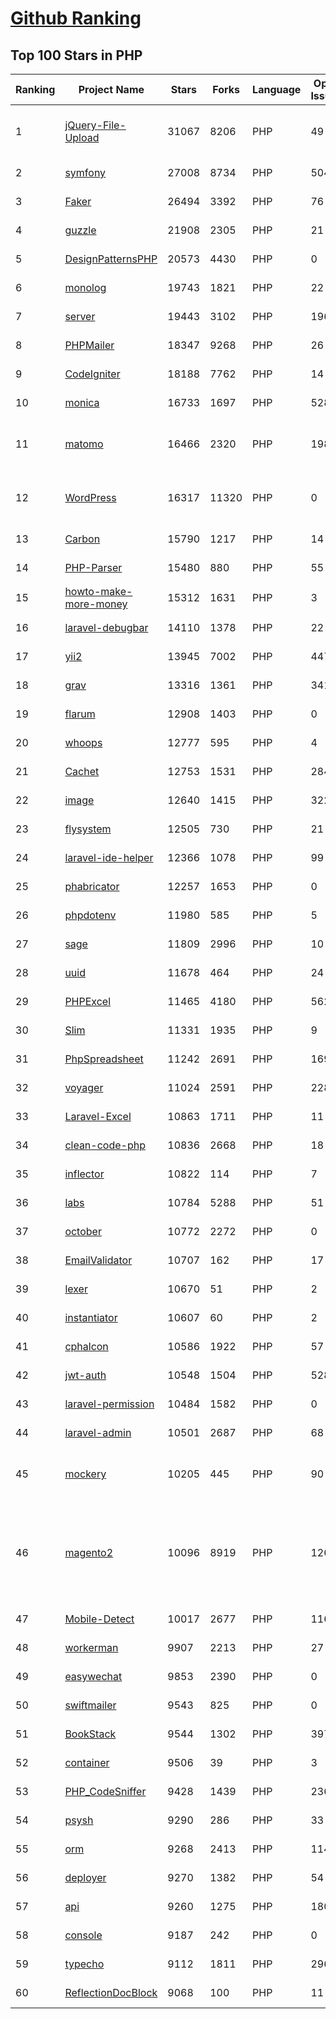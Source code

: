 [Github Ranking](../README.md)
==========

## Top 100 Stars in PHP

| Ranking | Project Name | Stars | Forks | Language | Open Issues | Description | Last Commit |
| ------- | ------------ | ----- | ----- | -------- | ----------- | ----------- | ----------- |
| 1 | [jQuery-File-Upload](https://github.com/blueimp/jQuery-File-Upload) | 31067 | 8206 | PHP | 49 | File Upload widget with multiple file selection, drag&drop support, progress bar, validation and preview images, audio and video for jQuery. Supports cross-domain, chunked and resumable file uploads. Works with any server-side platform (Google App Engine, PHP, Python, Ruby on Rails, Java, etc.) that supports standard HTML form file uploads. | 2021-09-30T11:44:03Z |
| 2 | [symfony](https://github.com/symfony/symfony) | 27008 | 8734 | PHP | 504 | The Symfony PHP framework | 2022-06-20T18:37:59Z |
| 3 | [Faker](https://github.com/fzaninotto/Faker) | 26494 | 3392 | PHP | 76 | Faker is a PHP library that generates fake data for you | 2021-12-10T09:58:56Z |
| 4 | [guzzle](https://github.com/guzzle/guzzle) | 21908 | 2305 | PHP | 21 | Guzzle, an extensible PHP HTTP client | 2022-06-20T22:24:28Z |
| 5 | [DesignPatternsPHP](https://github.com/DesignPatternsPHP/DesignPatternsPHP) | 20573 | 4430 | PHP | 0 | sample code for several design patterns in PHP 8 | 2022-06-19T20:30:01Z |
| 6 | [monolog](https://github.com/Seldaek/monolog) | 19743 | 1821 | PHP | 22 | Sends your logs to files, sockets, inboxes, databases and various web services | 2022-06-19T12:12:58Z |
| 7 | [server](https://github.com/nextcloud/server) | 19443 | 3102 | PHP | 1962 | ☁️ Nextcloud server, a safe home for all your data | 2022-06-21T02:29:23Z |
| 8 | [PHPMailer](https://github.com/PHPMailer/PHPMailer) | 18347 | 9268 | PHP | 26 | The classic email sending library for PHP | 2022-06-20T09:22:21Z |
| 9 | [CodeIgniter](https://github.com/bcit-ci/CodeIgniter) | 18188 | 7762 | PHP | 14 | Open Source PHP Framework (originally from EllisLab) | 2022-06-10T12:05:54Z |
| 10 | [monica](https://github.com/monicahq/monica) | 16733 | 1697 | PHP | 528 | Personal CRM. Remember everything about your friends, family and business relationships. | 2022-06-20T07:03:50Z |
| 11 | [matomo](https://github.com/matomo-org/matomo) | 16466 | 2320 | PHP | 1982 | Liberating Web Analytics. Star us on Github? +1. Matomo is the leading open alternative to Google Analytics that gives you full control over your data. Matomo lets you easily collect data from websites & apps and visualise this data and extract insights. Privacy is built-in. We love Pull Requests!  | 2022-06-21T01:48:11Z |
| 12 | [WordPress](https://github.com/WordPress/WordPress) | 16317 | 11320 | PHP | 0 | WordPress, Git-ified. This repository is just a mirror of the WordPress subversion repository. Please do not send pull requests. Submit pull requests to https://github.com/WordPress/wordpress-develop and patches to https://core.trac.wordpress.org/ instead. | 2022-06-20T22:58:05Z |
| 13 | [Carbon](https://github.com/briannesbitt/Carbon) | 15790 | 1217 | PHP | 14 | A simple PHP API extension for DateTime. | 2022-06-19T20:36:59Z |
| 14 | [PHP-Parser](https://github.com/nikic/PHP-Parser) | 15480 | 880 | PHP | 55 | A PHP parser written in PHP | 2022-06-19T19:06:03Z |
| 15 | [howto-make-more-money](https://github.com/easychen/howto-make-more-money) | 15312 | 1631 | PHP | 3 | 程序员如何优雅的挣零花钱，2.0版，升级为小书了。Most of this not work outside China , so no English translate | 2022-06-18T17:00:20Z |
| 16 | [laravel-debugbar](https://github.com/barryvdh/laravel-debugbar) | 14110 | 1378 | PHP | 22 | Laravel Debugbar (Integrates PHP Debug Bar) | 2022-06-10T11:05:40Z |
| 17 | [yii2](https://github.com/yiisoft/yii2) | 13945 | 7002 | PHP | 447 | Yii 2: The Fast, Secure and Professional PHP Framework | 2022-06-20T22:07:53Z |
| 18 | [grav](https://github.com/getgrav/grav) | 13316 | 1361 | PHP | 341 | Modern, Crazy Fast, Ridiculously Easy and Amazingly Powerful Flat-File CMS powered by PHP, Markdown, Twig, and Symfony | 2022-06-15T16:39:00Z |
| 19 | [flarum](https://github.com/flarum/flarum) | 12908 | 1403 | PHP | 0 | Simple forum software for building great communities. | 2022-06-17T12:49:58Z |
| 20 | [whoops](https://github.com/filp/whoops) | 12777 | 595 | PHP | 4 | PHP errors for cool kids  | 2022-05-07T03:37:55Z |
| 21 | [Cachet](https://github.com/CachetHQ/Cachet) | 12753 | 1531 | PHP | 284 | 📛 An open source status page system for everyone. | 2022-05-25T18:11:23Z |
| 22 | [image](https://github.com/Intervention/image) | 12640 | 1415 | PHP | 322 | PHP Image Manipulation | 2022-06-14T14:03:06Z |
| 23 | [flysystem](https://github.com/thephpleague/flysystem) | 12505 | 730 | PHP | 21 | Abstraction for local and remote filesystems | 2022-06-20T12:55:25Z |
| 24 | [laravel-ide-helper](https://github.com/barryvdh/laravel-ide-helper) | 12366 | 1078 | PHP | 99 | Laravel IDE Helper | 2022-06-20T13:54:15Z |
| 25 | [phabricator](https://github.com/phacility/phabricator) | 12257 | 1653 | PHP | 0 | Effective June 1, 2021: Phabricator is no longer actively maintained. | 2022-06-14T17:12:36Z |
| 26 | [phpdotenv](https://github.com/vlucas/phpdotenv) | 11980 | 585 | PHP | 5 | Loads environment variables from `.env` to `getenv()`, `$_ENV` and `$_SERVER` automagically. | 2021-12-17T00:42:26Z |
| 27 | [sage](https://github.com/roots/sage) | 11809 | 2996 | PHP | 10 | WordPress starter theme with Laravel Blade components and templates, Tailwind CSS, and a modern development workflow | 2022-06-20T20:58:40Z |
| 28 | [uuid](https://github.com/ramsey/uuid) | 11678 | 464 | PHP | 24 | A PHP library for generating universally unique identifiers (UUIDs). | 2022-06-20T08:45:10Z |
| 29 | [PHPExcel](https://github.com/PHPOffice/PHPExcel) | 11465 | 4180 | PHP | 562 | ARCHIVED | 2019-01-02T01:38:48Z |
| 30 | [Slim](https://github.com/slimphp/Slim) | 11331 | 1935 | PHP | 9 | Slim is a PHP micro framework that helps you quickly write simple yet powerful web applications and APIs. | 2022-06-01T15:09:07Z |
| 31 | [PhpSpreadsheet](https://github.com/PHPOffice/PhpSpreadsheet) | 11242 | 2691 | PHP | 169 | A pure PHP library for reading and writing spreadsheet files | 2022-06-20T14:05:08Z |
| 32 | [voyager](https://github.com/the-control-group/voyager) | 11024 | 2591 | PHP | 228 | Voyager - The Missing Laravel Admin | 2022-06-13T07:03:01Z |
| 33 | [Laravel-Excel](https://github.com/SpartnerNL/Laravel-Excel) | 10863 | 1711 | PHP | 11 | 🚀 Supercharged Excel exports and imports in Laravel | 2022-06-15T14:59:36Z |
| 34 | [clean-code-php](https://github.com/jupeter/clean-code-php) | 10836 | 2668 | PHP | 18 | :bathtub: Clean Code concepts adapted for PHP | 2022-06-19T20:38:32Z |
| 35 | [inflector](https://github.com/doctrine/inflector) | 10822 | 114 | PHP | 7 | Doctrine Inflector is a small library that can perform string manipulations with regard to uppercase/lowercase and singular/plural forms of words. | 2022-05-05T16:02:23Z |
| 36 | [labs](https://github.com/docker/labs) | 10784 | 5288 | PHP | 51 | This is a collection of tutorials for learning how to use Docker with various tools. Contributions welcome. | 2022-06-21T00:15:37Z |
| 37 | [october](https://github.com/octobercms/october) | 10772 | 2272 | PHP | 0 | Self-hosted CMS platform based on the Laravel PHP Framework. | 2022-06-20T02:27:11Z |
| 38 | [EmailValidator](https://github.com/egulias/EmailValidator) | 10707 | 162 | PHP | 17 | PHP Email address validator | 2022-06-18T20:58:16Z |
| 39 | [lexer](https://github.com/doctrine/lexer) | 10670 | 51 | PHP | 2 | Base library for a lexer that can be used in Top-Down, Recursive Descent Parsers. | 2022-02-28T20:32:34Z |
| 40 | [instantiator](https://github.com/doctrine/instantiator) | 10607 | 60 | PHP | 2 | None | 2022-05-29T20:57:59Z |
| 41 | [cphalcon](https://github.com/phalcon/cphalcon) | 10586 | 1922 | PHP | 57 | High performance, full-stack PHP framework delivered as a C extension. | 2022-06-20T13:11:58Z |
| 42 | [jwt-auth](https://github.com/tymondesigns/jwt-auth) | 10548 | 1504 | PHP | 528 | 🔐 JSON Web Token Authentication for Laravel & Lumen | 2022-04-29T16:31:45Z |
| 43 | [laravel-permission](https://github.com/spatie/laravel-permission) | 10484 | 1582 | PHP | 0 | Associate users with roles and permissions | 2022-06-19T09:54:34Z |
| 44 | [laravel-admin](https://github.com/z-song/laravel-admin) | 10501 | 2687 | PHP | 68 | Build a full-featured administrative interface in ten minutes | 2022-06-19T10:27:01Z |
| 45 | [mockery](https://github.com/mockery/mockery) | 10205 | 445 | PHP | 90 | Mockery is a simple yet flexible PHP mock object framework for use in unit testing with PHPUnit, PHPSpec or any other testing framework. Its core goal is to offer a test double framework with a succinct API capable of clearly defining all possible object operations and interactions using a human readable Domain Specific Language (DSL). | 2022-06-08T20:40:06Z |
| 46 | [magento2](https://github.com/magento/magento2) | 10096 | 8919 | PHP | 1265 | All Submissions you make to Magento Inc. ("Magento") through GitHub are subject to the following terms and conditions: (1) You grant Magento a perpetual, worldwide, non-exclusive, no charge, royalty free, irrevocable license under your applicable copyrights and patents to reproduce, prepare derivative works of, display, publically perform, sublicense and distribute any feedback, ideas, code, or other information (“Submission") you submit through GitHub. (2) Your Submission is an original work of authorship and you are the owner or are legally entitled to grant the license stated above. (3) You agree to the Contributor License Agreement found here:  https://github.com/magento/magento2/blob/master/CONTRIBUTOR_LICENSE_AGREEMENT.html | 2022-06-20T18:38:13Z |
| 47 | [Mobile-Detect](https://github.com/serbanghita/Mobile-Detect) | 10017 | 2677 | PHP | 116 | Mobile_Detect is a lightweight PHP class for detecting mobile devices (including tablets). It uses the User-Agent string combined with specific HTTP headers to detect the mobile environment. | 2022-05-17T12:13:46Z |
| 48 | [workerman](https://github.com/walkor/workerman) | 9907 | 2213 | PHP | 27 | An asynchronous event driven PHP socket framework. Supports HTTP, Websocket, SSL and other custom protocols. PHP>=5.4. | 2022-06-20T04:03:13Z |
| 49 | [easywechat](https://github.com/w7corp/easywechat) | 9853 | 2390 | PHP | 0 | 📦 一个 PHP 微信 SDK | 2022-06-16T03:33:10Z |
| 50 | [swiftmailer](https://github.com/swiftmailer/swiftmailer) | 9543 | 825 | PHP | 0 | Comprehensive mailing tools for PHP | 2021-10-25T07:19:17Z |
| 51 | [BookStack](https://github.com/BookStackApp/BookStack) | 9544 | 1302 | PHP | 397 | A platform to create documentation/wiki content built with PHP & Laravel | 2022-06-20T22:49:11Z |
| 52 | [container](https://github.com/php-fig/container) | 9506 | 39 | PHP | 3 | None | 2022-05-05T16:39:33Z |
| 53 | [PHP_CodeSniffer](https://github.com/squizlabs/PHP_CodeSniffer) | 9428 | 1439 | PHP | 236 | PHP_CodeSniffer tokenizes PHP files and detects violations of a defined set of coding standards. | 2022-06-18T07:27:12Z |
| 54 | [psysh](https://github.com/bobthecow/psysh) | 9290 | 286 | PHP | 33 | A REPL for PHP | 2022-06-14T09:26:56Z |
| 55 | [orm](https://github.com/doctrine/orm) | 9268 | 2413 | PHP | 1141 | Doctrine Object Relational Mapper (ORM) | 2022-06-19T12:48:36Z |
| 56 | [deployer](https://github.com/deployphp/deployer) | 9270 | 1382 | PHP | 54 | A deployment tool written in PHP with support for popular frameworks out of the box | 2022-06-18T00:18:09Z |
| 57 | [api](https://github.com/dingo/api) | 9260 | 1275 | PHP | 180 | A RESTful API package for the Laravel and Lumen frameworks. | 2022-05-19T22:59:52Z |
| 58 | [console](https://github.com/symfony/console) | 9187 | 242 | PHP | 0 | The Console component eases the creation of beautiful and testable command line interfaces. | 2022-06-09T17:35:12Z |
| 59 | [typecho](https://github.com/typecho/typecho) | 9112 | 1811 | PHP | 296 | A PHP Blogging Platform. Simple and Powerful. | 2022-06-21T02:48:42Z |
| 60 | [ReflectionDocBlock](https://github.com/phpDocumentor/ReflectionDocBlock) | 9068 | 100 | PHP | 11 | None | 2022-06-06T10:00:54Z |

